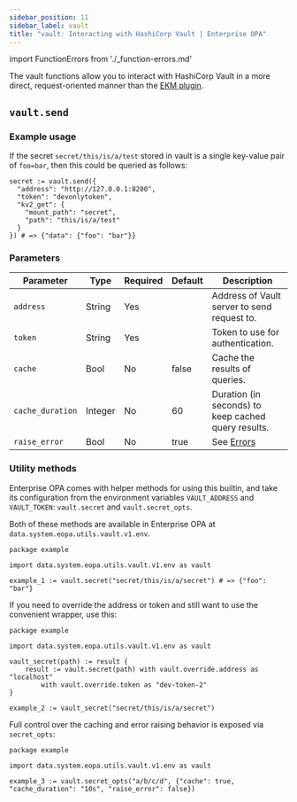 ```yaml
---
sidebar_position: 11
sidebar_label: vault
title: "vault: Interacting with HashiCorp Vault | Enterprise OPA"
---
```


import FunctionErrors from './_function-errors.md'

The vault functions allow you to interact with HashiCorp Vault in a more direct,
request-oriented manner than the [EKM plugin](/enterprise-opa/reference/configuration/using-secrets/from-hashicorp-vault).


## `vault.send`


### Example usage

If the secret `secret/this/is/a/test` stored in vault is a single key-value pair of
`foo=bar`, then this could be queried as follows:

```rego
secret := vault.send({
  "address": "http://127.0.0.1:8200",
  "token": "devonlytoken",
  "kv2_get": {
    "mount_path": "secret",
    "path": "this/is/a/test"
  }
}) # => {"data": {"foo": "bar"}}
```


### Parameters

| Parameter | Type | Required | Default | Description |
| --- | --- | --- | --- | --- |
| `address` | String | Yes |  | Address of Vault server to send request to. |
| `token` | String | Yes |  | Token to use for  authentication. |
| `cache` | Bool | No | false | Cache the results of queries. |
| `cache_duration` | Integer | No | 60 | Duration (in seconds) to keep cached query results. |
| `raise_error` | Bool | No | true | See [Errors](#errors) |

<FunctionErrors />


### Utility methods

Enterprise OPA comes with helper methods for using this builtin, and take its configuration
from the environment variables `VAULT_ADDRESS` and `VAULT_TOKEN`: `vault.secret` and `vault.secret_opts`.

Both of these methods are available in Enterprise OPA at `data.system.eopa.utils.vault.v1.env`.

```rego
package example

import data.system.eopa.utils.vault.v1.env as vault

example_1 := vault.secret("secret/this/is/a/secret") # => {"foo": "bar"}
```

If you need to override the address or token and still want to use the convenient wrapper,
use this:

```rego
package example

import data.system.eopa.utils.vault.v1.env as vault

vault_secret(path) := result {
	result := vault.secret(path) with vault.override.address as "localhost"
		with vault.override.token as "dev-token-2"
}

example_2 := vault_secret("secret/this/is/a/secret")
```

Full control over the caching and error raising behavior is exposed via `secret_opts`:

```rego
package example

import data.system.eopa.utils.vault.v1.env as vault

example_3 := vault.secret_opts("a/b/c/d", {"cache": true, "cache_duration": "10s", "raise_error": false})
```
